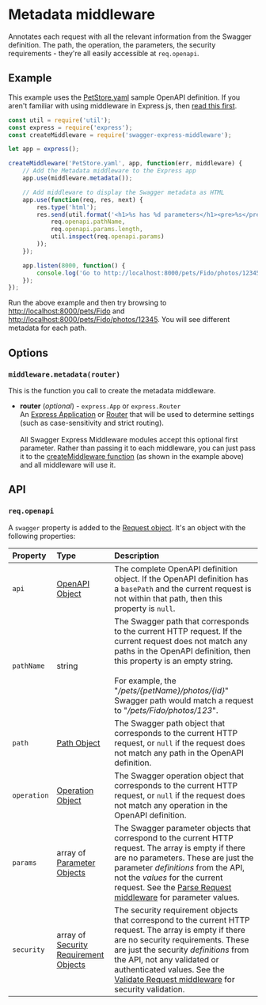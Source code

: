Metadata middleware
============================
Annotates each request with all the relevant information from the Swagger definition.  The path, the operation, the parameters, the security requirements - they're all easily accessible at `req.openapi`.


Example
--------------------------
This example uses the [PetStore.yaml](https://github.com/APIDevTools/swagger-express-middleware/blob/master/samples/PetStore.yaml) sample OpenAPI definition.  If you aren't familiar with using middleware in Express.js, then [read this first](http://expressjs.com/guide/using-middleware.html).

```javascript
const util = require('util');
const express = require('express');
const createMiddleware = require('swagger-express-middleware');

let app = express();

createMiddleware('PetStore.yaml', app, function(err, middleware) {
    // Add the Metadata middleware to the Express app
    app.use(middleware.metadata());

    // Add middleware to display the Swagger metadata as HTML
    app.use(function(req, res, next) {
        res.type('html');
        res.send(util.format('<h1>%s has %d parameters</h1><pre>%s</pre>',
            req.openapi.pathName,
            req.openapi.params.length,
            util.inspect(req.openapi.params)
        ));
    });

    app.listen(8000, function() {
        console.log('Go to http://localhost:8000/pets/Fido/photos/12345');
    });
});
```

Run the above example and then try browsing to [http://localhost:8000/pets/Fido](http://localhost:8000/pets/Fido) and [http://localhost:8000/pets/Fido/photos/12345](http://localhost:8000/pets/Fido/photos/12345).  You will see different metadata for each path.


Options
--------------------------
### `middleware.metadata(router)`
This is the function you call to create the metadata middleware.

* __router__ (_optional_) - `express.App` or `express.Router`<br>
An [Express Application](http://expressjs.com/4x/api.html#application) or [Router](http://expressjs.com/4x/api.html#router) that will be used to determine settings (such as case-sensitivity and strict routing).
<br><br>
All Swagger Express Middleware modules accept this optional first parameter. Rather than passing it to each middleware, you can just pass it to the [createMiddleware function](../exports/createMiddleware.md) (as shown in the example above) and all middleware will use it.


API
--------------------------
### `req.openapi`
A `swagger` property is added to the [Request object](http://expressjs.com/4x/api.html#request).  It's an object with the following properties:

| Property         | Type             | Description |
|:-----------------|:-----------------|:------------|
| `api`            | [OpenAPI Object](https://github.com/OAI/OpenAPI-Specification/blob/master/versions/3.0.2.md#openapi-object) | The complete OpenAPI definition object. If the OpenAPI definition has a `basePath` and the current request is not within that path, then this property is `null`.
| `pathName`       | string           | The Swagger path that corresponds to the current HTTP request. If the current request does not match any paths in the OpenAPI definition, then this property is an empty string.<br><br> For example, the "_/pets/{petName}/photos/{id}_" Swagger path would match a request to "_/pets/Fido/photos/123_".
| `path`           | [Path Object](https://github.com/OAI/OpenAPI-Specification/blob/master/versions/3.0.2.md#path-item-object) | The Swagger path object that corresponds to the current HTTP request, or `null` if the request does not match any path in the OpenAPI definition.
| `operation`      | [Operation Object](https://github.com/OAI/OpenAPI-Specification/blob/master/versions/3.0.2.md#operation-object) | The Swagger operation object that corresponds to the current HTTP request, or `null` if the request does not match any operation in the OpenAPI definition.
| `params`         | array of [Parameter Objects](https://github.com/OAI/OpenAPI-Specification/blob/master/versions/3.0.2.md#parameter-object) | The Swagger parameter objects that correspond to the current HTTP request. The array is empty if there are no parameters. These are just the parameter _definitions_ from the API, not the _values_ for the current request. See the [Parse Request middleware](parseRequest.md) for parameter values.
| `security`       | array of [Security Requirement Objects](https://github.com/OAI/OpenAPI-Specification/blob/master/versions/3.0.2.md#securityRequirementObject) | The security requirement objects that correspond to the current HTTP request.  The array is empty if there are no security requirements. These are just the security _definitions_ from the API, not any validated or authenticated values. See the [Validate Request middleware](validateRequest.md) for security validation.
